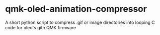 # qmk-oled-animation-compressor
A short python script to compress .gif or image directories into looping C code for oled's qith QMK firmware
